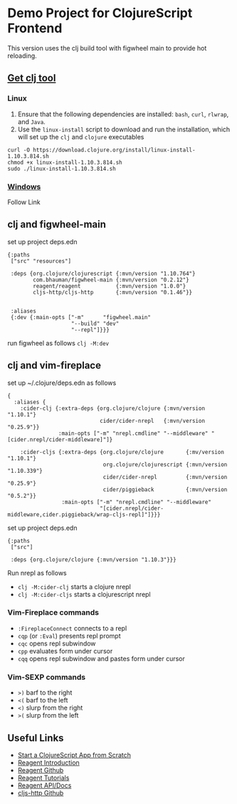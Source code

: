 # Demo Project for ClojureScript Frontend
This version uses the clj build tool with figwheel main to provide hot reloading.

## [Get clj tool](https://clojure.org/guides/getting_started)
### Linux
1. Ensure that the following dependencies are installed: `bash`, `curl`, `rlwrap`, and `Java`.
2. Use the `linux-install` script to download and run the installation, which will set up the `clj` and `clojure` executables
```
curl -O https://download.clojure.org/install/linux-install-1.10.3.814.sh
chmod +x linux-install-1.10.3.814.sh
sudo ./linux-install-1.10.3.814.sh
```

### [Windows](https://github.com/clojure/tools.deps.alpha/wiki/clj-on-Windows)
Follow Link

## clj and figwheel-main
set up project deps.edn
```
{:paths
 ["src" "resources"]
 
 :deps {org.clojure/clojurescript {:mvn/version "1.10.764"}
        com.bhauman/figwheel-main {:mvn/version "0.2.12"}
        reagent/reagent           {:mvn/version "1.0.0"}
        cljs-http/cljs-http       {:mvn/version "0.1.46"}}


 :aliases
 {:dev {:main-opts ["-m"      "figwheel.main"
                    "--build" "dev"
                    "--repl"]}}}
```

run figwheel as follows
`clj -M:dev`

## clj and vim-fireplace
set up ~/.clojure/deps.edn as follows
```
{
  :aliases {
    :cider-clj {:extra-deps {org.clojure/clojure {:mvn/version "1.10.1"}
                             cider/cider-nrepl   {:mvn/version "0.25.9"}}
                :main-opts ["-m" "nrepl.cmdline" "--middleware" "[cider.nrepl/cider-middleware]"]}
    
    :cider-cljs {:extra-deps {org.clojure/clojure       {:mv/version "1.10.1"}
                              org.clojure/clojurescript {:mvn/version "1.10.339"}
                              cider/cider-nrepl         {:mvn/version "0.25.9"}
                              cider/piggieback          {:mvn/version "0.5.2"}}
                 :main-opts ["-m" "nrepl.cmdline" "--middleware"
                             "[cider.nrepl/cider-middleware,cider.piggieback/wrap-cljs-repl]"]}}}

```

set up project deps.edn
```
{:paths
 ["src"]
 
 :deps {org.clojure/clojure {:mvn/version "1.10.3"}}}
```

Run nrepl as follows
- `clj -M:cider-clj` starts a clojure nrepl
- `clj -M:cider-cljs` starts a clojurescript nrepl

### Vim-Fireplace commands
- `:FireplaceConnect` connects to a repl
- `cqp` (or `:Eval`) presents repl prompt
- `cqc` opens repl subwindow
- `cpp` evaluates form under cursor
- `cqq` opens repl subwindow and pastes form under cursor

### Vim-SEXP commands
- `>)` barf to the right
- `<(` barf to the left
- `<)` slurp from the right
- `>(` slurp from the left

## Useful Links

- [Start a ClojureScript App from Scratch](https://betweentwoparens.com/start-a-clojurescript-app-from-scratch)
- [Reagent Introduction](https://reagent-project.github.io/index.html)
- [Reagent Github](https://github.com/reagent-project/reagent/tree/v1.0.0)
- [Reagent Tutorials](https://cljdoc.org/d/reagent/reagent/1.0.0/doc/documentation-index)
- [Reagent API/Docs](https://reagent-project.github.io/docs/master/index.html)
- [cljs-http Github](https://github.com/r0man/cljs-http)

